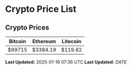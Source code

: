 # Crypto Price List

## Crypto Prices
| Bitcoin | Ethereum | Litecoin |
| ------- | -------- | -------- |
| $99715 | $3384.19 | $119.82 |
**Last Updated:** 2025-01-16 07:36 UTC
**Last Updated:** $DATE$
